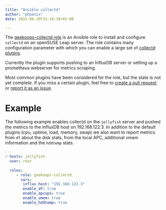 ```yaml
---
title: "Ansible collectd"
author: "phoenix"
date: 2022-06-29T15:16:39+02:00

---
```

The [geekoops-collectd role](https://github.com/GeekOops/geekoops-collectd) is an Ansible role to install and configure `collectd` on an openSUSE Leap server. The role contains many configuration parameter with which you can enable a large set of [collectd plugins](https://www.collectd.org/wiki/index.php/Table_of_Plugins).

Currently the plugin supports pushing to an InfluxDB server or setting up a prometheus webserver for metrics scraping.

Most common plugins have been considered for the role, but the state is not yet complete. If you miss a certain plugin, feel free to [create a pull request](https://github.com/GeekOops/geekoops-collectd/pulls) or [report it as an issue](https://github.com/GeekOops/geekoops-collectd/issues).

# Example

The following example enables collectd on the `jellyfish` server and pushed the metrics to the InfluxDB host on 192.168.122.3. In addition to the default plugins (cpu, uptime, load, memory, swap) we also want to report metrics from `df` about the disk stats, from the local APC, additional vmem information and the `hddtemp` stats.

```yaml
---
- hosts: jellyfish
  user: root
  
  roles:
     - role: geekoops-collectd
       vars:
        influx_host: "192.168.122.3"
        enable_df: true
        enable_apcups: true
        enable_vmem: true
        enable_hddtemp: true
```
